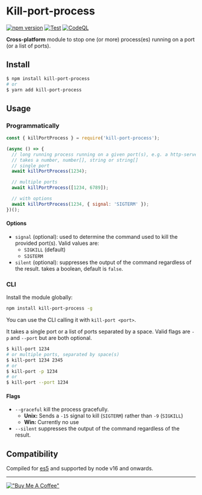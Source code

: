 # Kill-port-process

[![npm version](https://badge.fury.io/js/kill-port-process.svg)](https://badge.fury.io/js/kill-port-process)
[![Test](https://github.com/hilleer/kill-port-process/actions/workflows/ci.yml/badge.svg?branch=main)](https://github.com/hilleer/kill-port-process/actions/workflows/ci.yml)
[![CodeQL](https://github.com/hilleer/kill-port-process/actions/workflows/github-code-scanning/codeql/badge.svg)](https://github.com/hilleer/kill-port-process/actions/workflows/github-code-scanning/codeql)

**Cross-platform** module to stop one (or more) process(es) running on a port (or a list of ports).

## Install

```bash
$ npm install kill-port-process
# or
$ yarn add kill-port-process
```

## Usage

### Programmatically

```javascript
const { killPortProcess } = require('kill-port-process');

(async () => {
  // long running process running on a given port(s), e.g. a http-server
  // takes a number, number[], string or string[]
  // single port
  await killPortProcess(1234);

  // multiple ports
  await killPortProcess([1234, 6789]);

  // with options
  await killPortProcess(1234, { signal: 'SIGTERM' });
})();
```

#### Options

* `signal` (optional): used to determine the command used to kill the provided port(s). Valid values are:
  * `SIGKILL` (default)
  * `SIGTERM`
* `silent` (optional): suppresses the output of the command regardless of the result. takes a boolean, default is `false`.

### CLI

Install the module globally:

```bash
npm install kill-port-process -g
```

You can use the CLI calling it with `kill-port <port>`.

It takes a single port or a list of ports separated by a space. Valid flags are `-p` and `--port` but are both optional.

```bash
$ kill-port 1234
# or multiple ports, separated by space(s)
$ kill-port 1234 2345
# or
$ kill-port -p 1234
# or
$ kill-port --port 1234
```

#### Flags

* `--graceful` kill the process gracefully.
  * **Unix:** Sends a `-15` signal to kill (`SIGTERM`) rather than `-9` (`SIGKILL`)
  * **Win:** Currently no use
* `--silent` suppresses the output of the command regardless of the result.

## Compatibility

Compiled for [es5](https://compat-table.github.io/compat-table/es5) and supported by node v16 and onwards.

---

[!["Buy Me A Coffee"](https://www.buymeacoffee.com/assets/img/custom_images/orange_img.png)](https://www.buymeacoffee.com/hilleer)
